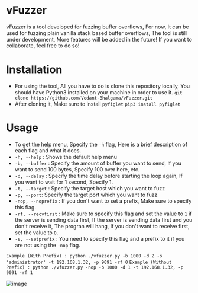 # vFuzzer
vFuzzer is a tool developed for fuzzing buffer overflows, For now, It can be used for fuzzing plain vanilla stack based buffer overflows, The tool is still under development, More features will be added in the future! If you want to collaborate, feel free to do so! 

# Installation
- For using the tool, All you have to do is clone this repository locally, You should have Python3 installed on your machine in order to use it.
`git clone https://github.com/Vedant-Bhalgama/vFuzzer.git`
- After cloning it, Make sure to install `pyfiglet`
`pip3 install pyfiglet`

# Usage
- To get the help menu, Specify the `-h` flag, Here is a brief description of each flag and what it does.
- `-h, --help` : Shows the default help menu
- `-b, --buffer` : Specify the amount of buffer you want to send, If you want to send 100 bytes, Specify 100 over here, etc.
- `-d, --delay` : Specify the time delay before starting the loop again, If you want to wait for 1 second, Specify 1.
- `-t, --target` : Specify the target host which you want to fuzz
- `-p, --port`: Specify the target port which you want to fuzz
- `-nop, --noprefix` : If you don't want to set a prefix, Make sure to specify this flag.
- `-rf, --recvfirst` : Make sure to specify this flag and set the value to `1` if the server is sending data first, If the server is sending data first and you don't receive it, The progran will hang, If you don't want to receive first, set the value to `0`.
- `-s, --setprefix` : You need to specify this flag and a prefix to it if you are not using the `-nop` flag.

`Example (With Prefix) : python ./vfuzzer.py -b 1000 -d 2 -s 'administrator' -t 192.168.1.32, -p 9091 -rf 0`
`Example (Without Prefix) : python ./vfuzzer.py -nop -b 1000 -d 1 -t 192.168.1.32, -p 9091 -rf 1`


![image](https://user-images.githubusercontent.com/67494275/132123054-2122c7f5-40bb-453b-968f-de18665ad771.png)
